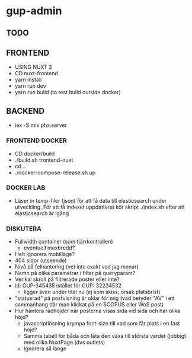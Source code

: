 # gup-admin 

## TODO


## FRONTEND 
* USING NUXT 3
* CD nuxt-frontend
* yarn install
* yarn run dev
* yarn run build (to test build outside docker)

## BACKEND
* iex -S mix phx.server 

### FRONTEND DOCKER 
* CD docker/build
* ./build.sh frontend-nuxt
* cd ..  
* ./docker-compose-release.sh up


### DOCKER LAB
* Läser in temp-filer (json) för att få data till elasticsearch under utveckling. För att få indexet uppdatterat kör skript ./index.sh efter att elasticsearch är igång



### DISKUTERA
* Fullwidth container (som fjärrkontrollen)
    * eventuell maxbredd?
* Helt ignorera mobilläge?
* 404 sidor (utseende)
* Nivå på felhantering (vet inte exakt vad jag menar)
* Namn på olika parametrar i filter på queryparam? 
* Verikal skroll på filtrerade poster eller inte?
* id: GUP-345435 istället för GUP: 32234532
    * ligger även under titel nu (ej som skiss; orsak platsbrist) 
* "statusrad" på postvisning är oklar för mig (vad betyder "AV" i ett sammanhang där man klickat på en SCOPUS eller WoS post)
* Hur hantera radhöjder när posterna visas sida vid sida och har olika höjd? 
    * javascriptlösning krympa font-size till vad som får plats i en fast höjd?
    * Samma tabell för båda och låta den växa till största värdet (jobbigt med olika NuxtPage (dvs outlets)
    * Ignorera så länge

